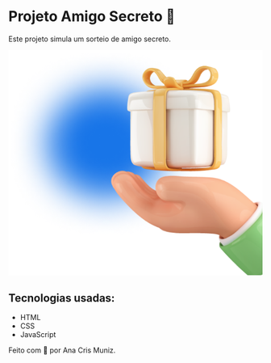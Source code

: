 # Projeto Amigo Secreto 🎁

Este projeto simula um sorteio de amigo secreto.

![Imagem de presente](./assets/imagem-presente.png)

## Tecnologias usadas:
- HTML
- CSS
- JavaScript

Feito com 💜 por Ana Cris Muniz.

